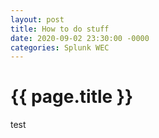 ```yaml
---
layout: post
title: How to do stuff
date: 2020-09-02 23:30:00 -0000
categories: Splunk WEC
---
```


{{ page.title }}
================

<p class="meta">test</p>